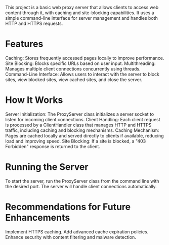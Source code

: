 This project is a basic web proxy server that allows clients to access web content through it, with caching and site-blocking capabilities. It uses a simple command-line interface for server management and handles both HTTP and HTTPS requests.

# Features
  Caching: Stores frequently accessed pages locally to improve performance.
  Site Blocking: Blocks specific URLs based on user input.
  Multithreading: Manages multiple client connections concurrently using threads.
  Command-Line Interface: Allows users to interact with the server to block sites, view blocked sites, view cached sites, and close the server.

# How It Works
  Server Initialization: The ProxyServer class initializes a server socket to listen for incoming client connections.
  Client Handling: Each client request is processed by a ClientHandler class that manages HTTP and HTTPS traffic, including caching and blocking mechanisms.
  Caching Mechanism: Pages are cached locally and served directly to clients if available, reducing load and improving speed.
  Site Blocking: If a site is blocked, a "403 Forbidden" response is returned to the client.

# Running the Server
  To start the server, run the ProxyServer class from the command line with the desired port. The server will handle client connections automatically.

# Recommendations for Future Enhancements
  Implement HTTPS caching.
  Add advanced cache expiration policies.
  Enhance security with content filtering and malware detection.
